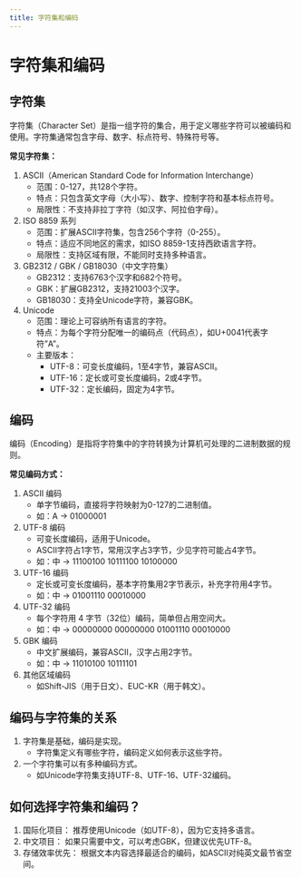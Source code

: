```yaml
---
title: 字符集和编码
---
```


# 字符集和编码

## 字符集

字符集（Character Set）是指一组字符的集合，用于定义哪些字符可以被编码和使用。字符集通常包含字母、数字、标点符号、特殊符号等。

**常见字符集：**

1. ASCII（American Standard Code for Information Interchange）
   - 范围：0-127，共128个字符。
   - 特点：只包含英文字母（大小写）、数字、控制字符和基本标点符号。
   - 局限性：不支持非拉丁字符（如汉字、阿拉伯字母）。
2. ISO 8859 系列
   - 范围：扩展ASCII字符集，包含256个字符（0-255）。
   - 特点：适应不同地区的需求，如ISO 8859-1支持西欧语言字符。
   - 局限性：支持区域有限，不能同时支持多种语言。
3. GB2312 / GBK / GB18030（中文字符集）
   - GB2312：支持6763个汉字和682个符号。
   - GBK：扩展GB2312，支持21003个汉字。
   - GB18030：支持全Unicode字符，兼容GBK。
4. Unicode
   - 范围：理论上可容纳所有语言的字符。
   - 特点：为每个字符分配唯一的编码点（代码点），如U+0041代表字符”A”。
   - 主要版本：
      - UTF-8：可变长度编码，1至4字节，兼容ASCII。
      - UTF-16：定长或可变长度编码，2或4字节。
      - UTF-32：定长编码，固定为4字节。

## 编码

编码（Encoding）是指将字符集中的字符转换为计算机可处理的二进制数据的规则。

**常见编码方式：**

1. ASCII 编码
   - 单字节编码，直接将字符映射为0-127的二进制值。
   - 如：A -> 01000001
2. UTF-8 编码
   - 可变长度编码，适用于Unicode。
   - ASCII字符占1字节，常用汉字占3字节，少见字符可能占4字节。
   - 如：中 -> 11100100 10111100 10100000
3. UTF-16 编码
   - 定长或可变长度编码，基本字符集用2字节表示，补充字符用4字节。
   - 如：中 -> 01001110 00010000
4. UTF-32 编码
   - 每个字符用 4 字节（32位）编码，简单但占用空间大。
   - 如：中 -> 00000000 00000000 01001110 00010000
5. GBK 编码
   - 中文扩展编码，兼容ASCII，汉字占用2字节。
   - 如：中 -> 11010100 10111101
6. 其他区域编码
   - 如Shift-JIS（用于日文）、EUC-KR（用于韩文）。

## 编码与字符集的关系

1. 字符集是基础，编码是实现。
   - 字符集定义有哪些字符，编码定义如何表示这些字符。
2. 一个字符集可以有多种编码方式。
   - 如Unicode字符集支持UTF-8、UTF-16、UTF-32编码。

## 如何选择字符集和编码？
1. 国际化项目： 推荐使用Unicode（如UTF-8），因为它支持多语言。
2. 中文项目： 如果只需要中文，可以考虑GBK，但建议优先UTF-8。
3. 存储效率优先： 根据文本内容选择最适合的编码，如ASCII对纯英文最节省空间。
